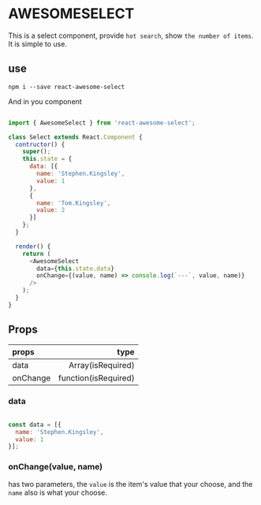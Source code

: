 # AWESOMESELECT

This is a select component, provide `hot search`, show `the number of items`. It is simple to use.

## use

    npm i --save react-awesome-select

And in you component

```javascript

import { AwesomeSelect } from 'react-awesome-select';

class Select extends React.Component {
  contructor() {
    super();
    this.state = {
      data: [{
        name: 'Stephen.Kingsley',
        value: 1
      },
      {
        name: 'Tom.Kingsley',
        value: 2
      }]
    };
  }

  render() {
    return (
      <AwesomeSelect
        data={this.state.data}
        onChange={(value, name) => console.log(`---`, value, name)}
      />
    );
  }
}

```

## Props

|props              |type                 |
|:------------------|--------------------:|
|data               |Array(isRequired)    |
|onChange           |function(isRequired) |

### data

```javascript

const data = [{
  name: 'Stephen.Kingsley',
  value: 1
}];

```

### onChange(value, name)

has two parameters, the `value` is the item's value that your choose, and the `name` also is what your choose.
